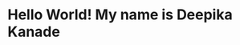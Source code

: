 <html>
  <head>
    <title>My first website</title>
  </head>
  <body>
    <h1>Hello World! My name is Deepika Kanade </h1> <!-- student can write whatever they want to write. This is dummy text -->
  </body>
</html>
